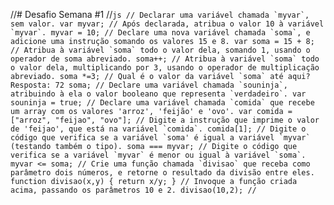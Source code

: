 //# Desafio Semana #1
//```js
// Declarar uma variável chamada `myvar`, sem valor.
var myvar;
// Após declarada, atribua o valor 10 à variável `myvar`.
myvar = 10;
// Declare uma nova variável chamada `soma`, e adicione uma instrução somando os valores 15 e 8.
var soma = 15 + 8;
// Atribua à variável `soma` todo o valor dela, somando 1, usando o operador de soma abreviado.
soma++;
// Atribua à variável `soma` todo o valor dela, multiplicando por 3, usando o operador de multiplicação abreviado.
soma *=3;
// Qual é o valor da variável `soma` até aqui? Resposta: 72
soma;
// Declare uma variável chamada `souninja`, atribuindo à ela o valor booleano que representa `verdadeiro`.
var souninja = true;
// Declare uma variável chamada `comida` que recebe um array com os valores 'arroz', 'feijão' e 'ovo'.
var comida = ["arroz", "feijao", "ovo"];
// Digite a instrução que imprime o valor de 'feijao', que está na variável `comida`.
comida[1];
// Digite o código que verifica se a variável `soma' é igual a variável `myvar` (testando também o tipo).
soma === myvar;
// Digite o código que verifica se a variável `myvar` é menor ou igual à variável `soma`.
myvar <= soma;
// Crie uma função chamada `divisao` que receba como parâmetro dois números, e retorne o resultado da divisão entre eles.
function divisao(x,y) {
	return x/y;
 }
// Invoque a função criada acima, passando os parâmetros 10 e 2.
divisao(10,2);
//```
